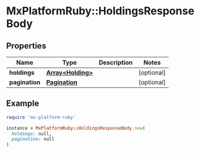 # MxPlatformRuby::HoldingsResponseBody

## Properties

| Name | Type | Description | Notes |
| ---- | ---- | ----------- | ----- |
| **holdings** | [**Array&lt;Holding&gt;**](Holding.md) |  | [optional] |
| **pagination** | [**Pagination**](Pagination.md) |  | [optional] |

## Example

```ruby
require 'mx-platform-ruby'

instance = MxPlatformRuby::HoldingsResponseBody.new(
  holdings: null,
  pagination: null
)
```

